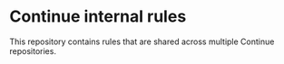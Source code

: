 # Continue internal rules

This repository contains rules that are shared across multiple Continue repositories.
